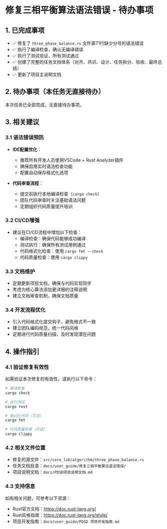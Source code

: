 # 修复三相平衡算法语法错误 - 待办事项

## 1. 已完成事项
- ✅ 修复了 `three_phase_balance.rs` 文件第71行缺少分号的语法错误
- ✅ 执行了编译检查，确认无编译错误
- ✅ 执行了测试验证，所有测试通过
- ✅ 创建了完整的任务文档体系（对齐、共识、设计、任务拆分、验收、最终总结）
- ✅ 更新了项目主说明文档

## 2. 待办事项（本任务无直接待办）
本次任务已全部完成，无直接待办事项。

## 3. 相关建议

### 3.1 语法错误预防
- **IDE配置优化**：
  - 推荐所有开发人员使用VSCode + Rust Analyzer插件
  - 确保启用实时语法检查功能
  - 配置自动保存格式化选项

- **代码审查流程**：
  - 提交前执行本地编译检查（`cargo check`）
  - 团队代码审查时关注基础语法问题
  - 定期组织代码质量提升培训

### 3.2 CI/CD增强
- 建议在CI/CD流程中增加以下检查：
  - 编译检查：确保代码能够成功编译
  - 测试执行：确保所有测试用例通过
  - 代码格式化检查：使用 `cargo fmt --check`
  - 代码质量检查：使用 `cargo clippy`

### 3.3 文档维护
- 定期更新项目文档，确保与代码实现同步
- 考虑为核心算法添加更详细的注释说明
- 建立文档审查机制，确保文档质量

### 3.4 开发流程优化
- 引入代码格式化提交钩子，避免格式不一致
- 建立团队编码规范，统一代码风格
- 定期进行代码质量扫描，及时发现潜在问题

## 4. 操作指引

### 4.1 验证修复有效性
如需验证本次修复的有效性，请执行以下命令：
```bash
# 编译检查
cargo check

# 运行测试
cargo test

# 格式化代码（可选）
cargo fmt

# 代码质量检查（可选）
cargo clippy
```

### 4.2 相关文件位置
- 修复的源文件：`src/core_lib/algorithm/three_phase_balance.rs`
- 任务文档目录：`docs/user_guide/修复三相平衡算法语法错误/`
- 项目说明文档：`docs/PDSD项目说明文档.md`

### 4.3 支持信息
如有相关问题，可参考以下资源：
- Rust官方文档：https://doc.rust-lang.org/
- Rust风格指南：https://doc.rust-lang.org/style/
- 项目开发指南：`docs/user_guide/PDSD 项目开发指南.md`